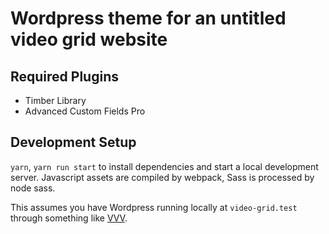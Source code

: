 
# Wordpress theme for an untitled video grid website

## Required Plugins

- Timber Library
- Advanced Custom Fields Pro

## Development Setup

```yarn```, ```yarn run start``` to install dependencies and start a local development server. Javascript assets are compiled by webpack, Sass is processed by node sass.

This assumes you have Wordpress running locally at ```video-grid.test```  through something like [VVV](https://github.com/Varying-Vagrant-Vagrants/VVV).